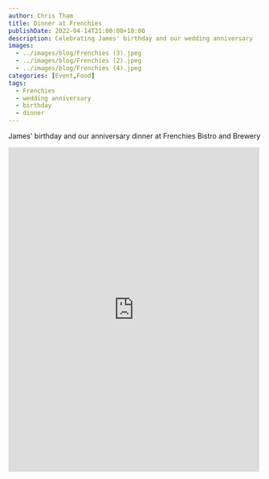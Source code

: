 ```yaml
---
author: Chris Tham
title: Dinner at Frenchies
publishDate: 2022-04-14T21:00:00+10:00
description: Celebrating James' birthday and our wedding anniversary
images:
  - ../images/blog/Frenchies (3).jpeg
  - ../images/blog/Frenchies (2).jpeg
  - ../images/blog/Frenchies (4).jpeg
categories: [Event,Food]
tags:
  - Frenchies
  - wedding anniversary
  - birthday
  - dinner
---
```


James' birthday and our anniversary dinner at Frenchies Bistro and Brewery

<iframe src="https://www.facebook.com/plugins/post.php?href=https%3A%2F%2Fwww.facebook.com%2Fchris1.tham%2Fposts%2Fpfbid0drU6mtn7hGH9Nj3WUmuDYi5mnpQX9G1Q4sLuxpjJH1Z2fP3yXRp2ehiQvCwnMTmUl&show_text=true&width=500" width="500" height="645" style="border:none;overflow:hidden" scrolling="no" frameborder="0" allowfullscreen="true" allow="autoplay; clipboard-write; encrypted-media; picture-in-picture; web-share"></iframe>